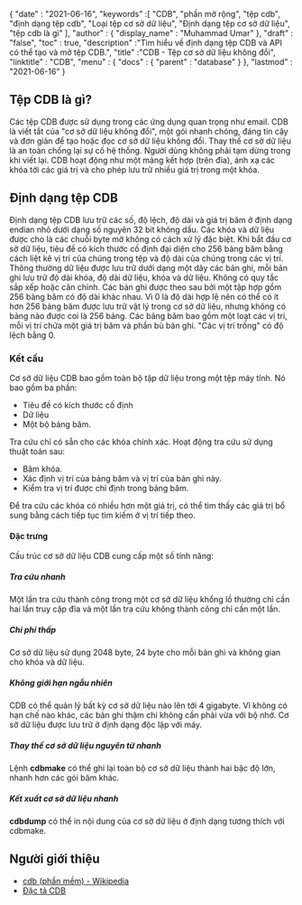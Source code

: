 {
  "date" : "2021-06-16",
  "keywords" :[ "CDB", "phần mở rộng", "tệp cdb", "định dạng tệp cdb", "Loại tệp cơ sở dữ liệu", "Định dạng tệp cơ sở dữ liệu", "tệp cdb là gì" ],
  "author" : {
    "display_name" : "Muhammad Umar"
},
  "draft" : "false",
  "toc" : true,
  "description" :"Tìm hiểu về định dạng tệp CDB và API có thể tạo và mở tệp CDB.",
  "title" :"CDB - Tệp cơ sở dữ liệu không đổi",
  "linktitle" : "CDB",
  "menu" : {
    "docs" : {
      "parent" : "database"
}
},
  "lastmod" : "2021-06-16"
}

## Tệp CDB là gì?
Các tệp CDB được sử dụng trong các ứng dụng quan trọng như email. CDB là viết tắt của "cơ sở dữ liệu không đổi", một gói nhanh chóng, đáng tin cậy và đơn giản để tạo hoặc đọc cơ sở dữ liệu không đổi. Thay thế cơ sở dữ liệu là an toàn chống lại sự cố hệ thống. Người dùng không phải tạm dừng trong khi viết lại. CDB hoạt động như một mảng kết hợp (trên đĩa), ánh xạ các khóa tới các giá trị và cho phép lưu trữ nhiều giá trị trong một khóa.

## Định dạng tệp CDB
Định dạng tệp CDB lưu trữ các số, độ lệch, độ dài và giá trị băm ở định dạng endian nhỏ dưới dạng số nguyên 32 bit không dấu. Các khóa và dữ liệu được cho là các chuỗi byte mờ không có cách xử lý đặc biệt. Khi bắt đầu cơ sở dữ liệu, tiêu đề có kích thước cố định đại diện cho 256 bảng băm bằng cách liệt kê vị trí của chúng trong tệp và độ dài của chúng trong các vị trí. Thông thường dữ liệu được lưu trữ dưới dạng một dãy các bản ghi, mỗi bản ghi lưu trữ độ dài khóa, độ dài dữ liệu, khóa và dữ liệu. Không có quy tắc sắp xếp hoặc căn chỉnh. Các bản ghi được theo sau bởi một tập hợp gồm 256 bảng băm có độ dài khác nhau. Vì 0 là độ dài hợp lệ nên có thể có ít hơn 256 bảng băm được lưu trữ vật lý trong cơ sở dữ liệu, nhưng không có bảng nào được coi là 256 bảng. Các bảng băm bao gồm một loạt các vị trí, mỗi vị trí chứa một giá trị băm và phần bù bản ghi. "Các vị trí trống" có độ lệch bằng 0.

### Kết cấu
Cơ sở dữ liệu CDB bao gồm toàn bộ tập dữ liệu trong một tệp máy tính. Nó bao gồm ba phần:
- Tiêu đề có kích thước cố định
- Dữ liệu
- Một bộ bảng băm.

Tra cứu chỉ có sẵn cho các khóa chính xác. Hoạt động tra cứu sử dụng thuật toán sau:

- Băm khóa.
- Xác định vị trí của bảng băm và vị trí của bản ghi này.
- Kiểm tra vị trí được chỉ định trong bảng băm.

Để tra cứu các khóa có nhiều hơn một giá trị, có thể tìm thấy các giá trị bổ sung bằng cách tiếp tục tìm kiếm ở vị trí tiếp theo.

#### Đặc trưng

Cấu trúc cơ sở dữ liệu CDB cung cấp một số tính năng:

##### Tra cứu nhanh
Một lần tra cứu thành công trong một cơ sở dữ liệu khổng lồ thường chỉ cần hai lần truy cập đĩa và một lần tra cứu không thành công chỉ cần một lần.
##### Chi phí thấp
Cơ sở dữ liệu sử dụng 2048 byte, 24 byte cho mỗi bản ghi và không gian cho khóa và dữ liệu.
##### Không giới hạn ngẫu nhiên
CDB có thể quản lý bất kỳ cơ sở dữ liệu nào lên tới 4 gigabyte. Vì không có hạn chế nào khác, các bản ghi thậm chí không cần phải vừa với bộ nhớ. Cơ sở dữ liệu được lưu trữ ở định dạng độc lập với máy.
##### Thay thế cơ sở dữ liệu nguyên tử nhanh
Lệnh **cdbmake** có thể ghi lại toàn bộ cơ sở dữ liệu thành hai bậc độ lớn, nhanh hơn các gói băm khác.
##### Kết xuất cơ sở dữ liệu nhanh
**cdbdump** có thể in nội dung của cơ sở dữ liệu ở định dạng tương thích với cdbmake.


## Người giới thiệu ##

* [cdb (phần mềm) - Wikipedia](https://en.wikipedia.org/wiki/Cdb_(software))
* [Đặc tả CDB](http://cr.yp.to/cdb.html)

